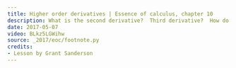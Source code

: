 ```yaml
---
title: Higher order derivatives | Essence of calculus, chapter 10
description: What is the second derivative?  Third derivative?  How do you think about these?
date: 2017-05-07
video: BLkz5LGWihw
source: _2017/eoc/footnote.py
credits:
- Lesson by Grant Sanderson
---
```

